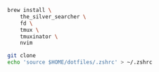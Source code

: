 ```bash
brew install \
    the_silver_searcher \
    fd \
    tmux \
    tmuxinator \
    nvim
```

```bash
git clone 
echo 'source $HOME/dotfiles/.zshrc' > ~/.zshrc
```

